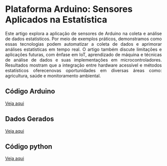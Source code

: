 # Plataforma Arduino: Sensores  Aplicados na Estatística
<div style="text-align: justify;">
Este artigo explora a aplicação de sensores de Arduino na coleta e análise de dados estatísticos. Por meio de exemplos práticos, demonstramos como essas tecnologias podem automatizar a coleta de dados e aprimorar análises estatísticas em tempo real. O artigo também discute limitações e aplicações futuras, com ênfase em IoT, aprendizado de máquina e técnicas de análise de dados e suas implementações em microcontroladores. Resultados mostram que a integração entre hardware acessível e métodos estatísticos oferecenovas oportunidades em diversas áreas como: agricultura, saúde e monitoramento ambiental.


## Código Arduino 
[Veja aqui](https://github.com/Jeffreypir/SensorArduino/blob/main/AnaliseEstatisticaCompletaPearsonTempArSolo.ino)

## Dados Gerados
[Veja aqui](https://github.com/Jeffreypir/SensorArduino/blob/main/DADOS.CSV)

## Código python
[Veja aqui](https://github.com/Jeffreypir/SensorArduino/blob/main/gerar_figuras.py)

</div>

